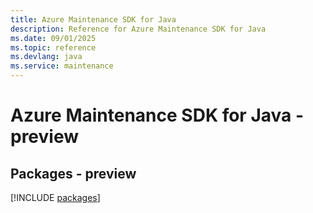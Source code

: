 ```yaml
---
title: Azure Maintenance SDK for Java
description: Reference for Azure Maintenance SDK for Java
ms.date: 09/01/2025
ms.topic: reference
ms.devlang: java
ms.service: maintenance
---
```

# Azure Maintenance SDK for Java - preview
## Packages - preview
[!INCLUDE [packages](maintenance-index.md)]